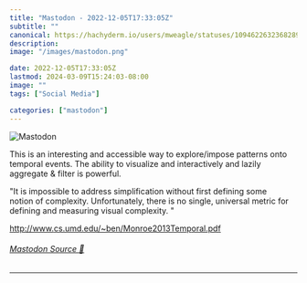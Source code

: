 ```yaml
---
title: "Mastodon - 2022-12-05T17:33:05Z"
subtitle: ""
canonical: https://hachyderm.io/users/mweagle/statuses/109462263236828941
description:
image: "/images/mastodon.png"

date: 2022-12-05T17:33:05Z
lastmod: 2024-03-09T15:24:03-08:00
image: ""
tags: ["Social Media"]

categories: ["mastodon"]
---
```

![Mastodon](/images/mastodon.png)

<p>This is an interesting and accessible way to explore/impose patterns onto temporal events. The ability to visualize and interactively and lazily aggregate &amp; filter is powerful. </p><p>&quot;It is impossible to address simplification without first defining some<br />notion of complexity. Unfortunately, there is no single, universal metric for defining and measuring visual complexity. &quot;</p><p><a href="http://www.cs.umd.edu/~ben/Monroe2013Temporal.pdf" target="_blank" rel="nofollow noopener noreferrer" translate="no"><span class="invisible">http://www.</span><span class="ellipsis">cs.umd.edu/~ben/Monroe2013Temp</span><span class="invisible">oral.pdf</span></a></p>


###### [Mastodon Source 🐘](https://hachyderm.io/@mweagle/109462263236828941)

___
